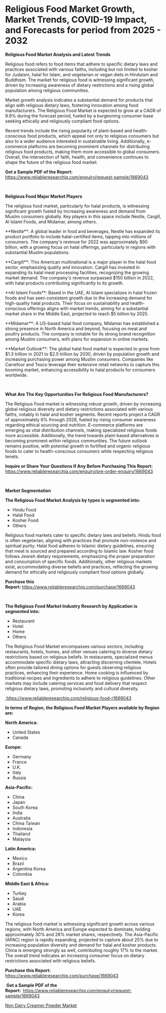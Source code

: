 <p><h1>Religious Food Market Growth, Market Trends, COVID-19 Impact, and Forecasts for period from 2025 - 2032</h1></p><p><strong>Religious Food Market Analysis and Latest Trends</strong></p>
<p><p>Religious food refers to food items that adhere to specific dietary laws and practices associated with various faiths, including but not limited to kosher for Judaism, halal for Islam, and vegetarian or vegan diets in Hinduism and Buddhism. The market for religious food is witnessing significant growth, driven by increasing awareness of dietary restrictions and a rising global population among religious communities.</p><p>Market growth analysis indicates a substantial demand for products that align with religious dietary laws, fostering innovation among food manufacturers. The Religious Food Market is expected to grow at a CAGR of 9.9% during the forecast period, fueled by a burgeoning consumer base seeking ethically and religiously compliant food options. </p><p>Recent trends include the rising popularity of plant-based and health-conscious food products, which appeal not only to religious consumers but also to a wider audience interested in sustainable living. Additionally, e-commerce platforms are becoming prominent channels for distributing religious food products, making them more accessible to global consumers. Overall, the intersection of faith, health, and convenience continues to shape the future of the religious food market.</p></p>
<p><strong>Get a Sample PDF of the Report:&nbsp;</strong> <a href="https://www.reliableresearchiq.com/enquiry/request-sample/1669043?utm_campaign=2273&utm_medium=2&utm_source=Github&utm_content=ia&utm_term=14022025&utm_id=religious-food">https://www.reliableresearchiq.com/enquiry/request-sample/1669043</a></p>
<p>&nbsp;</p>
<p><strong>Religious Food Major Market Players</strong></p>
<p><p>The religious food market, particularly for halal products, is witnessing significant growth fueled by increasing awareness and demand from Muslim consumers globally. Key players in this space include Nestle, Cargill, Al Islami Foods, and Midamar, among others.</p><p>**Nestle**: A global leader in food and beverages, Nestle has expanded its product portfolio to include halal-certified items, tapping into millions of consumers. The company's revenue for 2022 was approximately $90 billion, with a growing focus on halal offerings, particularly in regions with substantial Muslim populations.</p><p>**Cargill**: This American multinational is a major player in the halal food sector, emphasizing quality and innovation. Cargill has invested in expanding its halal meat processing facilities, recognizing the growing market demand. The company's revenue surpassed $150 billion in 2022, with halal products contributing significantly to its growth.</p><p>**Al Islami Foods**: Based in the UAE, Al Islami specializes in halal frozen foods and has seen consistent growth due to the increasing demand for high-quality halal products. Their focus on sustainability and health-conscious offerings aligns with market trends, aiming for a substantial market share in the Middle East, projected to reach $5 billion by 2025.</p><p>**Midamar**: A US-based halal food company, Midamar has established a strong presence in North America and beyond, focusing on meat and poultry products. The company is notable for its strong brand recognition among Muslim consumers, with plans for expansion in online markets.</p><p>**Market Outlook**: The global halal food market is expected to grow from $1.3 trillion in 2021 to $2.5 trillion by 2030, driven by population growth and increasing purchasing power among Muslim consumers. Companies like Carrefour and Tesco leverage their extensive retail networks to capture this booming market, enhancing accessibility to halal products for consumers worldwide.</p></p>
<p>&nbsp;</p>
<p><strong>What Are The Key Opportunities For Religious Food Manufacturers?</strong></p>
<p><p>The Religious Food market is witnessing robust growth, driven by increasing global religious diversity and dietary restrictions associated with various faiths, notably in halal and kosher segments. Recent reports project a CAGR of approximately 6% through 2028, fueled by rising consumer awareness regarding ethical sourcing and nutrition. E-commerce platforms are emerging as vital distribution channels, making specialized religious foods more accessible. Additionally, the trend towards plant-based alternatives is becoming prominent within religious communities. The future outlook remains positive, with potential growth in fortified and organic religious foods to cater to health-conscious consumers while respecting religious tenets.</p></p>
<p><strong>Inquire or Share Your Questions If Any Before Purchasing This Report:</strong> <a href="https://www.reliableresearchiq.com/enquiry/pre-order-enquiry/1669043?utm_campaign=2273&utm_medium=2&utm_source=Github&utm_content=ia&utm_term=14022025&utm_id=religious-food">https://www.reliableresearchiq.com/enquiry/pre-order-enquiry/1669043</a></p>
<p>&nbsp;</p>
<p><strong>Market Segmentation</strong></p>
<p><strong>The Religious Food Market Analysis by types is segmented into:</strong></p>
<p><ul><li>Hindu Food</li><li>Halal Food</li><li>Kosher Food</li><li>Others</li></ul></p>
<p><p>Religious food markets cater to specific dietary laws and beliefs. Hindu food is often vegetarian, aligning with practices that promote non-violence and spiritual purity. Halal food adheres to Islamic dietary guidelines, ensuring that meat is sourced and prepared according to Islamic law. Kosher food follows Jewish dietary requirements, emphasizing the proper preparation and consumption of specific foods. Additionally, other religious markets exist, accommodating diverse beliefs and practices, reflecting the growing demand for ethically and religiously compliant food options globally.</p></p>
<p><strong>Purchase this Report:&nbsp;</strong><a href="https://www.reliableresearchiq.com/purchase/1669043?utm_campaign=2273&utm_medium=2&utm_source=Github&utm_content=ia&utm_term=14022025&utm_id=religious-food">https://www.reliableresearchiq.com/purchase/1669043</a></p>
<p>&nbsp;</p>
<p><strong>The Religious Food Market Industry Research by Application is segmented into:</strong></p>
<p><ul><li>Restaurant</li><li>Hotel</li><li>Home</li><li>Others</li></ul></p>
<p><p>The Religious Food Market encompasses various sectors, including restaurants, hotels, homes, and other venues catering to diverse dietary restrictions based on religious beliefs. In restaurants, specialized menus accommodate specific dietary laws, attracting discerning clientele. Hotels often provide tailored dining options for guests observing religious practices, enhancing their experience. Home cooking is influenced by traditional recipes and ingredients to adhere to religious guidelines. Other markets may include catering services and food delivery that respect religious dietary laws, promoting inclusivity and cultural diversity.</p></p>
<p><a href="https://www.reliableresearchiq.com/religious-food-r1669043?utm_campaign=2273&utm_medium=2&utm_source=Github&utm_content=ia&utm_term=14022025&utm_id=religious-food">&nbsp;https://www.reliableresearchiq.com/religious-food-r1669043</a></p>
<p><strong>In terms of Region, the Religious Food Market Players available by Region are:</strong></p>
<p>
    <p> <strong> North America: </strong>
        <ul>
            <li>United States</li>
            <li>Canada</li>
        </ul>
        </p> 
    <p> <strong> Europe: </strong>
        <ul>
            <li>Germany</li>
            <li>France</li>
            <li>U.K.</li>
            <li>Italy</li>
            <li>Russia</li>
        </ul>
        </p> 
    <p> <strong> Asia-Pacific: </strong>
        <ul>
            <li>China</li>
            <li>Japan</li>
            <li>South Korea</li>
            <li>India</li>
            <li>Australia</li>
            <li>China Taiwan</li>
            <li>Indonesia</li>
            <li>Thailand</li>
            <li>Malaysia</li>
        </ul>
        </p> 
    <p> <strong> Latin America: </strong>
        <ul>
            <li>Mexico</li>
            <li>Brazil</li>
            <li>Argentina Korea</li>
            <li>Colombia</li>
        </ul>
        </p> 
    <p> <strong> Middle East & Africa: </strong>
        <ul>
            <li>Turkey</li>
            <li>Saudi</li>
            <li>Arabia</li>
            <li>UAE</li>
            <li>Korea</li>
        </ul>
    </p>
    </p>
<p><p>The religious food market is witnessing significant growth across various regions, with North America and Europe expected to dominate, holding approximately 30% and 28% market shares, respectively. The Asia-Pacific (APAC) region is rapidly expanding, projected to capture about 25% due to increasing population diversity and demand for halal and kosher products. China is emerging strongly as well, contributing roughly 17% to the market. The overall trend indicates an increasing consumer focus on dietary restrictions associated with religious beliefs.</p></p>
<p><strong>Purchase this Report: </strong><a href="https://www.reliableresearchiq.com/purchase/1669043?utm_campaign=2273&utm_medium=2&utm_source=Github&utm_content=ia&utm_term=14022025&utm_id=religious-food">https://www.reliableresearchiq.com/purchase/1669043</a></p>
<p>&nbsp;<strong>Get a Sample PDF of the Report:&nbsp;&nbsp;</strong><a href="https://www.reliableresearchiq.com/enquiry/request-sample/1669043?utm_campaign=2273&utm_medium=2&utm_source=Github&utm_content=ia&utm_term=14022025&utm_id=religious-food">https://www.reliableresearchiq.com/enquiry/request-sample/1669043</a></p>
<p><strong></strong></p>
<p><p><a href="https://github.com/tona7vba/Market-Research-Report-List-1/blob/main/non-dairy-creamer-powder-market.md?utm_campaign=2273&utm_medium=2&utm_source=Github&utm_content=ia&utm_term=14022025&utm_id=religious-food">Non Dairy Creamer Powder Market</a></p></p>